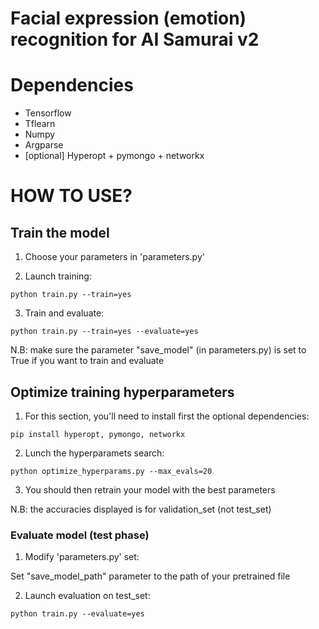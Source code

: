 
# Facial expression (emotion) recognition for AI Samurai v2



# Dependencies

- Tensorflow
- Tflearn
- Numpy
- Argparse
- [optional] Hyperopt + pymongo + networkx

# HOW TO USE?

## Train the model
1. Choose your parameters in 'parameters.py'

2. Launch training:

```
python train.py --train=yes
```

3. Train and evaluate:

```
python train.py --train=yes --evaluate=yes
```

N.B: make sure the parameter "save_model" (in parameters.py) is set to True if you want to train and evaluate

## Optimize training hyperparameters
1. For this section, you'll need to install first the optional dependencies:
```
pip install hyperopt, pymongo, networkx
```

2. Lunch the hyperparamets search:
```
python optimize_hyperparams.py --max_evals=20
```

3. You should then retrain your model with the best parameters

N.B: the accuracies displayed is for validation_set (not test_set)

### Evaluate model (test phase)

1. Modify 'parameters.py' set:

Set "save_model_path" parameter to the path of your pretrained file

2. Launch evaluation on test_set:

```
python train.py --evaluate=yes
```
